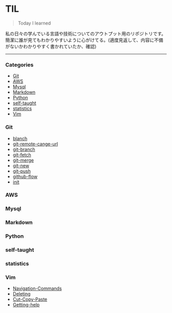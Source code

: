 # TIL

> Today I learned

私の日々の学んでいる言語や技術についてのアウトプット用のリポジトリです。
簡潔に誰が見てもわかりやすいように心がけてる。(適度見返して、内容に不備がないかわかりやすく書かれていたか、確認)

---

### Categories

* [Git](#git)
* [AWS](#AWS)
* [Mysql](#Mysql)
* [Markdown](#markdown)
* [Python](#python)
* [self-taught](#self-taught)
* [statistics](#statistics)
* [Vim](#vim)

### Git
- [blanch](git/blanch.md)
- [git-remote-cange-url](git/git-remote-cange-url.md)
- [git-branch](git/git_branch.md)
- [git-fetch](git/git_fetch.md)
- [git-merge](git/git_merge.md)
- [git-new](git/git_new.md)
- [git-push](git/git_push.md)
- [github-flow](git/github_flow.md)
- [init](git/init.md)

### AWS

### Mysql

### Markdown

### Python

### self-taught

### statistics

### Vim
- [Navigation-Commands](vim/Navigation-Commands.md)
- [Deleting](vim/Deleting.md)
- [Cut-Copy-Paste](vim/Cut-Copy-Paste.md)
- [Getting-help](vim/Getting-help.md)

